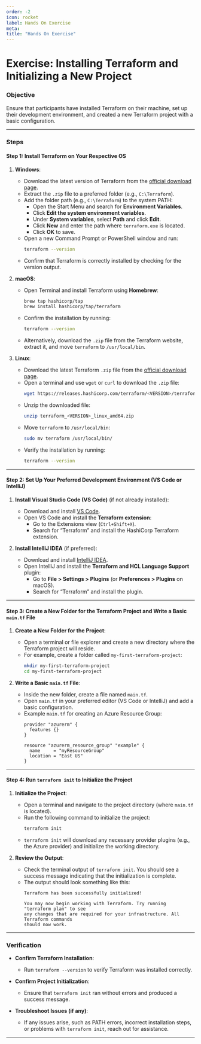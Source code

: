 ```yaml
---
order: -2
icon: rocket
label: Hands On Exercise
meta:
title: "Hands On Exercise"
---
```

# Exercise: Installing Terraform and Initializing a New Project

### Objective
Ensure that participants have installed Terraform on their machine, set up their development environment, and created a new Terraform project with a basic configuration.

---

### Steps

#### Step 1: Install Terraform on Your Respective OS

1. **Windows**:
    - Download the latest version of Terraform from the [official download page](https://www.terraform.io/downloads).
    - Extract the `.zip` file to a preferred folder (e.g., `C:\Terraform`).
    - Add the folder path (e.g., `C:\Terraform`) to the system PATH:
        - Open the Start Menu and search for **Environment Variables**.
        - Click **Edit the system environment variables**.
        - Under **System variables**, select **Path** and click **Edit**.
        - Click **New** and enter the path where `terraform.exe` is located.
        - Click **OK** to save.
    - Open a new Command Prompt or PowerShell window and run:
      ```bash
      terraform --version
      ```
    - Confirm that Terraform is correctly installed by checking for the version output.

2. **macOS**:
    - Open Terminal and install Terraform using **Homebrew**:
      ```bash
      brew tap hashicorp/tap
      brew install hashicorp/tap/terraform
      ```
    - Confirm the installation by running:
      ```bash
      terraform --version
      ```
    - Alternatively, download the `.zip` file from the Terraform website, extract it, and move `terraform` to `/usr/local/bin`.

3. **Linux**:
    - Download the latest Terraform `.zip` file from the [official download page](https://www.terraform.io/downloads).
    - Open a terminal and use `wget` or `curl` to download the `.zip` file:
      ```bash
      wget https://releases.hashicorp.com/terraform/<VERSION>/terraform_<VERSION>_linux_amd64.zip
      ```
    - Unzip the downloaded file:
      ```bash
      unzip terraform_<VERSION>_linux_amd64.zip
      ```
    - Move `terraform` to `/usr/local/bin`:
      ```bash
      sudo mv terraform /usr/local/bin/
      ```
    - Verify the installation by running:
      ```bash
      terraform --version
      ```

---

#### Step 2: Set Up Your Preferred Development Environment (VS Code or IntelliJ)

1. **Install Visual Studio Code (VS Code)** (if not already installed):
    - Download and install [VS Code](https://code.visualstudio.com/download).
    - Open VS Code and install the **Terraform extension**:
        - Go to the Extensions view (`Ctrl+Shift+X`).
        - Search for “Terraform” and install the HashiCorp Terraform extension.

2. **Install IntelliJ IDEA** (if preferred):
    - Download and install [IntelliJ IDEA](https://www.jetbrains.com/idea/download/).
    - Open IntelliJ and install the **Terraform and HCL Language Support** plugin:
        - Go to **File > Settings > Plugins** (or **Preferences > Plugins** on macOS).
        - Search for “Terraform” and install the plugin.

---

#### Step 3: Create a New Folder for the Terraform Project and Write a Basic `main.tf` File

1. **Create a New Folder for the Project**:
    - Open a terminal or file explorer and create a new directory where the Terraform project will reside.
    - For example, create a folder called `my-first-terraform-project`:
      ```bash
      mkdir my-first-terraform-project
      cd my-first-terraform-project
      ```

2. **Write a Basic `main.tf` File**:
    - Inside the new folder, create a file named `main.tf`.
    - Open `main.tf` in your preferred editor (VS Code or IntelliJ) and add a basic configuration.
    - Example `main.tf` for creating an Azure Resource Group:
      ```hcl
      provider "azurerm" {
        features {}
      }
 
      resource "azurerm_resource_group" "example" {
        name     = "myResourceGroup"
        location = "East US"
      }
      ```

---

#### Step 4: Run `terraform init` to Initialize the Project

1. **Initialize the Project**:
    - Open a terminal and navigate to the project directory (where `main.tf` is located).
    - Run the following command to initialize the project:
      ```bash
      terraform init
      ```
    - `terraform init` will download any necessary provider plugins (e.g., the Azure provider) and initialize the working directory.

2. **Review the Output**:
    - Check the terminal output of `terraform init`. You should see a success message indicating that the initialization is complete.
    - The output should look something like this:
      ```
      Terraform has been successfully initialized!
 
      You may now begin working with Terraform. Try running "terraform plan" to see
      any changes that are required for your infrastructure. All Terraform commands
      should now work.
      ```

---

### **Verification**

- **Confirm Terraform Installation**:
    - Run `terraform --version` to verify Terraform was installed correctly.

- **Confirm Project Initialization**:
    - Ensure that `terraform init` ran without errors and produced a success message.

- **Troubleshoot Issues (if any)**:
    - If any issues arise, such as PATH errors, incorrect installation steps, or problems with `terraform init`, reach out for assistance.

---
